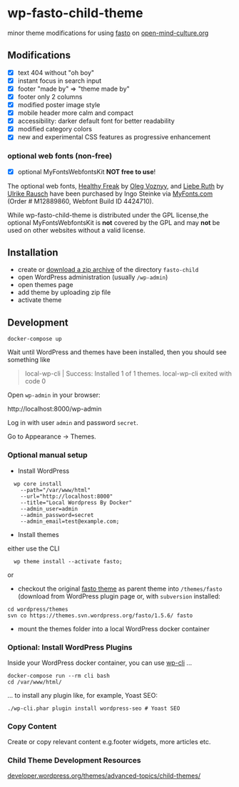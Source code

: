 # wp-fasto-child-theme

minor theme modifications for using [fasto](https://wordpress.org/support/theme/fasto/) on [open-mind-culture.org](https://www.open-mind-culture.org/)

## Modifications

- [x] text 404 without "oh boy"
- [x] instant focus in search input
- [x] footer "made by" => "theme made by"
- [x] footer only 2 columns
- [x] modified poster image style
- [x] mobile header more calm and compact
- [x] accessibility: darker default font for better readability
- [x] modified category colors
- [x] new and experimental CSS features as progressive enhancement

### optional web fonts (non-free)

- [x] optional MyFontsWebfontsKit **NOT free to use**!

The optional web fonts, [Healthy Freak](https://www.myfonts.com/fonts/vozzy/healthy-freak/) by [Oleg Voznyy](https://www.myfonts.com/foundry/vozzy/), and  [Liebe Ruth](https://liebefonts.com/fonts/lieberuth) by [Ulrike Rausch](https://liebefonts.com/about) have been purchased by Ingo Steinke via [MyFonts.com](https://www.myfonts.com/) (Order # M12889860, Webfont Build ID 4424710).

While wp-fasto-child-theme is distributed under the GPL license,the optional MyFontsWebfontsKit is **not** covered by the GPL and may **not** be used on other websites without a valid license.

## Installation 

- create or [download a zip archive](https://github.com/openmindculture/wp-fasto-child-theme/releases/download/1.0.0/fasto-child-1.0.0.zip) of the directory `fasto-child`
- open WordPress administration (usually `/wp-admin`)
- open themes page
- add theme by uploading zip file
- activate theme

## Development

```
docker-compose up
```

Wait until WordPress and themes have been installed, then you should see something like

> local-wp-cli     | Success: Installed 1 of 1 themes.
> local-wp-cli exited with code 0


Open `wp-admin` in your browser:

http://localhost:8000/wp-admin

Log in with user `admin` and password `secret`.

Go to Appearance -> Themes.

### Optional manual setup

- Install WordPress

```
  wp core install 
    --path="/var/www/html" 
    --url="http://localhost:8000" 
    --title="Local Wordpress By Docker" 
    --admin_user=admin 
    --admin_password=secret 
    --admin_email=test@example.com;
```

- Install themes

either use the CLI

```
  wp theme install --activate fasto;
```

or

- checkout the original [fasto theme](https://wordpress.org/support/theme/fasto/) as parent theme into `/themes/fasto`
  (download from WordPress plugin page or, with `subversion` installed: 
  
```
cd wordpress/themes
svn co https://themes.svn.wordpress.org/fasto/1.5.6/ fasto
```

- mount the themes folder into a local WordPress docker container

  


### Optional: Install WordPress Plugins

Inside your WordPress docker container, you can use [wp-cli](https://wp-cli.org/) ...

```
docker-compose run --rm cli bash
cd /var/www/html/
```

... to install any plugin like, for example, Yoast SEO:

```
./wp-cli.phar plugin install wordpress-seo # Yoast SEO
```

### Copy Content

Create or copy relevant content e.g.footer widgets, more articles etc.

### Child Theme Development Resources

[developer.wordpress.org/themes/advanced-topics/child-themes/](https://developer.wordpress.org/themes/advanced-topics/child-themes/)
